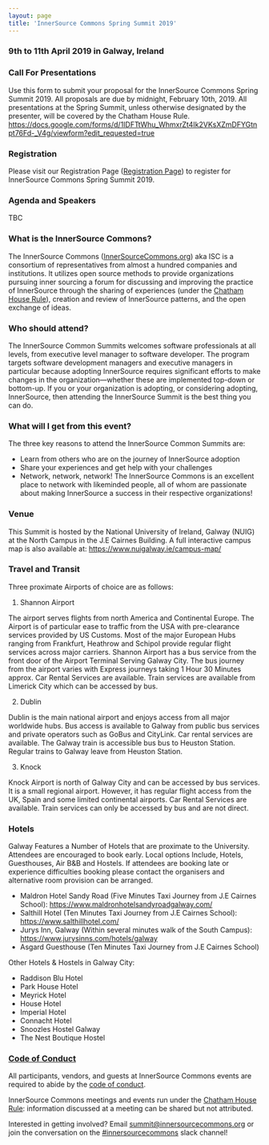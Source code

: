 ```yaml
---
layout: page
title: 'InnerSource Commons Spring Summit 2019'
---
```


### 9th to 11th April 2019 in Galway, Ireland

### Call For Presentations
Use this form to submit your proposal for the InnerSource Commons Spring Summit 2019. All proposals are due by midnight, February 10th, 2019. All presentations at the Spring Summit, unless otherwise designated by the presenter, will be covered by the Chatham House Rule. 
https://docs.google.com/forms/d/1IDFTtWhu_WhmxrZt4Ik2VKsXZmDFYGtnpt76Fd-_V4g/viewform?edit_requested=true

### Registration
Please visit our Registration Page ([Registration Page](https://innersourcesummit2019.brownpapertickets.com/)) to register for InnerSource Commons Spring Summit 2019.

### Agenda and Speakers
TBC

### What is the InnerSource Commons?

The InnerSource Commons ([InnerSourceCommons.org](http://innersourcecommons.org)) aka ISC is a consortium of representatives from almost a hundred companies and institutions. It utilizes open source methods to provide organizations pursuing inner sourcing a forum for discussing and improving the practice of InnerSource through the sharing of experiences (under the [Chatham House Rule](https://www.chathamhouse.org/about/chatham-house-rule)), creation and review of InnerSource patterns, and the open exchange of ideas.
  
### Who should attend?

The InnerSource Common Summits welcomes software professionals at all levels, from executive level manager to software developer.  The program targets software development managers and executive managers in particular because adopting InnerSource requires significant efforts to make changes in the organization—whether these are implemented top-down or bottom-up. If you or your organization is adopting, or considering adopting, InnerSource, then attending the InnerSource Summit is the best thing you can do.
   
### What will I get from this event?

The three key reasons to attend the InnerSource Common Summits are:

* Learn from others who are on the journey of InnerSource adoption
* Share your experiences and get help with your challenges
* Network, network, network! The InnerSource Commons is an excellent place to network with likeminded people, all of whom are passionate about making InnerSource a success in their respective organizations!

### Venue
This Summit is hosted by the National University of Ireland, Galway (NUIG) at the North Campus in the J.E Cairnes Building. A full interactive campus map is also available at: https://www.nuigalway.ie/campus-map/

### Travel and Transit

Three proximate Airports of choice are as follows:

1. Shannon Airport

The airport serves flights from north America and Continental Europe. The Airport is of particular ease to traffic from the USA with pre-clearance services provided by US Customs. Most of the major European Hubs ranging from Frankfurt, Heathrow and Schipol provide regular flight services across major carriers. Shannon Airport has a bus service from the front door of the Airport Terminal Serving Galway City. The bus journey from the airport varies with Express journeys taking 1 Hour 30 Minutes approx. Car Rental Services are available. Train services are available from Limerick City which can be accessed by bus.

2. Dublin

Dublin is the main national airport and enjoys access from all major worldwide hubs. Bus access is available to Galway from public bus services and private operators such as GoBus and CityLink. Car rental services are available. The Galway train is accessible bus bus to Heuston Station. Regular trains to Galway leave from Heuston Station.

3. Knock

Knock Airport is north of Galway City and can be accessed by bus services. It is a small regional airport. However, it has regular flight access from the UK, Spain and some limited continental airports. Car Rental Services are available. Train services can only be accessed by bus and are not direct.

### Hotels
Galway Features a Number of Hotels that are proximate to the University. Attendees are encouraged to book early. Local options Include, Hotels, Guesthouses, Air B&B and Hostels. If attendees are booking late or experience difficulties booking please contact the organisers and alternative room provision can be arranged.

* Maldron Hotel Sandy Road (Five Minutes Taxi Journey from J.E Cairnes School): https://www.maldronhotelsandyroadgalway.com/ 
* Salthill Hotel (Ten Minutes Taxi Journey from J.E Cairnes School): https://www.salthillhotel.com/ 
* Jurys Inn, Galway (Within several minutes walk of the South Campus): https://www.jurysinns.com/hotels/galway 
* Asgard Guesthouse (Ten Minutes Taxi Journey from J.E Cairnes School)

Other Hotels & Hostels in Galway City:
* Raddison Blu Hotel
* Park House Hotel
* Meyrick Hotel
* House Hotel
* Imperial Hotel
* Connacht Hotel
* Snoozles Hostel Galway
* The Nest Boutique Hostel

### [Code of Conduct](/InnerSourceCommons/events/conduct/)

All participants, vendors, and guests at InnerSource Commons events are required to abide by the [code of conduct](/InnerSourceCommons/events/conduct/). 

InnerSource Commons meetings and events run under the [Chatham House Rule](https://en.wikipedia.org/wiki/Chatham_House_Rule): information discussed at a meeting can be shared but not attributed.

Interested in getting involved? Email <summit@innersourcecommons.org> or join the conversation on the [#innersourcecommons](https://isc-inviter.herokuapp.com/) slack channel!
